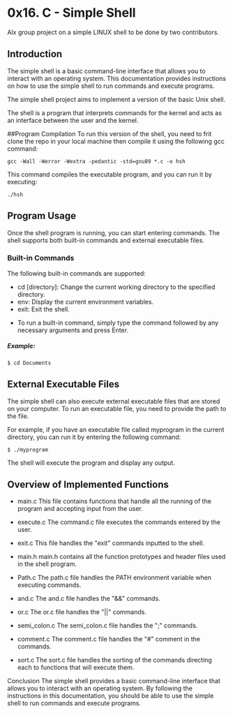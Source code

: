 # 0x16. C - Simple Shell
Alx group project on a simple LINUX shell to be done by two contributors.

## Introduction
The simple shell is a basic command-line interface that allows you to interact with an operating system. This documentation provides instructions on how to use the simple shell to run commands and execute programs.

The simple shell project aims to implement a version of the basic Unix shell.

The shell is a program that interprets commands for the kernel and acts as an interface between the user and the kernel.

##Program Compilation
To run this version of the shell, you need to frit clone the repo in your local machine then compile it using the following gcc command:

`gcc -Wall -Werror -Wextra -pedantic -std=gnu89 *.c -o hsh`

This command compiles the executable program, and you can run it by executing:

`./hsh`

## Program Usage
Once the shell program is running, you can start entering commands. The shell supports both built-in commands and external executable files.

### Built-in Commands
The following built-in commands are supported:

- cd [directory]: Change the current working directory to the specified directory.
- env: Display the current environment variables.
- exit: Exit the shell.
* To run a built-in command, simply type the command followed by any necessary arguments and press Enter.

##### Example:

`$ cd Documents`

## External Executable Files
The simple shell can also execute external executable files that are stored on your computer. To run an executable file, you need to provide the path to the file.

For example, if you have an executable file called myprogram in the current directory, you can run it by entering the following command:

`$ ./myprogram`

The shell will execute the program and display any output.

## Overview of Implemented Functions
* main.c
This file contains functions that handle all the running of the program and accepting input from the user.

* execute.c
The command.c file executes the commands entered by the user.

* exit.c
This file handles the "exit" commands inputted to the shell.

* main.h
main.h contains all the function prototypes and header files used in the shell program.

* Path.c
The path.c file handles the PATH environment variable when executing commands.

* and.c
The and.c file handles the "&&" commands.

* or.c
The or.c file handles the "||" commands.

* semi_colon.c
The semi_colon.c file handles the ";" commands.

* comment.c
The comment.c file handles the "#" comment in the commands.

* sort.c
The sort.c file handles the sorting of the commands directing each to functions that will execute them.

Conclusion
The simple shell provides a basic command-line interface that allows you to interact with an operating system. By following the instructions in this documentation, you should be able to use the simple shell to run commands and execute programs.